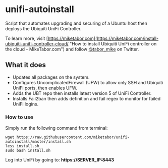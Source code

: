 # unifi-autoinstall
Script that automates upgrading and securing of a Ubuntu host then deploys the Ubiquiti UniFi Controller.

To learn more, visit [https://miketabor.com](https://miketabor.com/install-ubiquiti-unifi-controller-cloud/ "How to install Ubiquiti UniFi controller on the cloud - MikeTabor.com") and follow [@tabor_mike](https://twitter.com/tabor_mike) on Twitter.

## What it does

* Updates all packages on the system.
* Configures UncomplicatedFirewall (UFW) to allow only SSH and Ubiquiti UniFi ports, then enables UFW.
* Adds the UBT repo then installs latest version 5 of UniFi Controller.
* Installs Fail2ban then adds definition and fail regex to monitor for failed UniFi logins.

### How to use
Simply run the following command from terminal:
```
wget https://raw.githubusercontent.com/miketabor/unifi-autoinstall/master/install.sh
less install.sh
sudo bash install.sh
```
Log into UniFi by going to: **https://SERVER_IP:8443**

